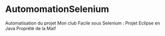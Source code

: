 
# AutomomationSelenium
Automatisation  du projet Mon club Facile sous Selenium : 
Projet Eclipse en Java
Proprété de la Maif
